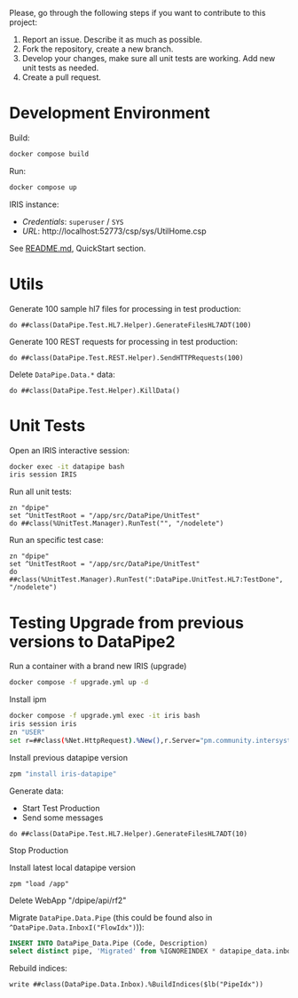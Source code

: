 
Please, go through the following steps if you want to contribute to this project:

1. Report an issue. Describe it as much as possible.
2. Fork the repository, create a new branch.
3. Develop your changes, make sure all unit tests are working. Add new unit tests as needed.
4. Create a pull request.

# Development Environment
Build:
```bash
docker compose build
```

Run:
```bash
docker compose up
```

IRIS instance:
* *Credentials*: `superuser` / `SYS`
* *URL*: http://localhost:52773/csp/sys/UtilHome.csp

See [README.md](./README.md), QuickStart section.

# Utils
Generate 100 sample hl7 files for processing in test production:
```objectscript
do ##class(DataPipe.Test.HL7.Helper).GenerateFilesHL7ADT(100)
```

Generate 100 REST requests for processing in test production:
```objectscript
do ##class(DataPipe.Test.REST.Helper).SendHTTPRequests(100)
```

Delete `DataPipe.Data.*` data:
```objectscript
do ##class(DataPipe.Test.Helper).KillData()
```

# Unit Tests
Open an IRIS interactive session:
```bash
docker exec -it datapipe bash
iris session IRIS
```

Run all unit tests:
```objectscript
zn "dpipe"
set ^UnitTestRoot = "/app/src/DataPipe/UnitTest"
do ##class(%UnitTest.Manager).RunTest("", "/nodelete")
```

Run an specific test case:
```objectscript
zn "dpipe"
set ^UnitTestRoot = "/app/src/DataPipe/UnitTest"
do ##class(%UnitTest.Manager).RunTest(":DataPipe.UnitTest.HL7:TestDone", "/nodelete")
```

# Testing Upgrade from previous versions to DataPipe2

Run a container with a brand new IRIS (upgrade)
```bash
docker compose -f upgrade.yml up -d
```

Install ipm
```bash
docker compose -f upgrade.yml exec -it iris bash
iris session iris
zn "USER"
set r=##class(%Net.HttpRequest).%New(),r.Server="pm.community.intersystems.com",r.SSLConfiguration="ISC.FeatureTracker.SSL.Config" d r.Get("/packages/zpm/latest/installer"),$system.OBJ.LoadStream(r.HttpResponse.Data,"c")
```

Install previous datapipe version
```bash
zpm "install iris-datapipe"
```

Generate data:
* Start Test Production
* Send some messages
```objectscript
do ##class(DataPipe.Test.HL7.Helper).GenerateFilesHL7ADT(10)
```

Stop Production

Install latest local datapipe version
```objectscript
zpm "load /app"
```

Delete WebApp "/dpipe/api/rf2"

Migrate `DataPipe.Data.Pipe` (this could be found also in `^DataPipe.Data.InboxI("FlowIdx")`)):
```sql
INSERT INTO DataPipe_Data.Pipe (Code, Description)
select distinct pipe, 'Migrated' from %IGNOREINDEX * datapipe_data.inbox
```

Rebuild indices:
```objectscript
write ##class(DataPipe.Data.Inbox).%BuildIndices($lb("PipeIdx"))
```
